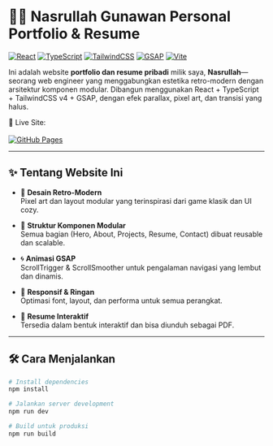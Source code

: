 # 🧑‍🚀 Nasrullah Gunawan Personal Portfolio & Resume

[![React](https://img.shields.io/badge/React-20232A?style=for-the-badge&logo=react&logoColor=61DAFB)](https://react.dev/)
[![TypeScript](https://img.shields.io/badge/TypeScript-3178C6?style=for-the-badge&logo=typescript&logoColor=white)](https://www.typescriptlang.org/)
[![TailwindCSS](https://img.shields.io/badge/TailwindCSS-v4-38B2AC?style=for-the-badge&logo=tailwind-css&logoColor=white)](https://tailwindcss.com/)
[![GSAP](https://img.shields.io/badge/GSAP-88CE02?style=for-the-badge&logo=greensock&logoColor=black)](https://greensock.com/)
[![Vite](https://img.shields.io/badge/Vite-646CFF?style=for-the-badge&logo=vite&logoColor=FFD62E)](https://vitejs.dev/)

Ini adalah website **portfolio dan resume pribadi** milik saya, **Nasrullah**—seorang web engineer yang menggabungkan estetika retro-modern dengan arsitektur komponen modular. Dibangun menggunakan React + TypeScript + TailwindCSS v4 + GSAP, dengan efek parallax, pixel art, dan transisi yang halus.

🔗 Live Site:
<br>
<br>
[![GitHub Pages](https://img.shields.io/badge/Visit%20Website-000000?style=for-the-badge&logo=github&logoColor=white)](https://nasgunawann.github.io/modular-portfolio/)

---

## ✨ Tentang Website Ini

- 🎨 **Desain Retro-Modern**  
  Pixel art dan layout modular yang terinspirasi dari game klasik dan UI cozy.

- 🧩 **Struktur Komponen Modular**  
  Semua bagian (Hero, About, Projects, Resume, Contact) dibuat reusable dan scalable.

- 🌀 **Animasi GSAP**  
  ScrollTrigger & ScrollSmoother untuk pengalaman navigasi yang lembut dan dinamis.

- 📱 **Responsif & Ringan**  
  Optimasi font, layout, dan performa untuk semua perangkat.

- 📄 **Resume Interaktif**  
  Tersedia dalam bentuk interaktif dan bisa diunduh sebagai PDF.

---

## 🛠️ Cara Menjalankan

```bash
# Install dependencies
npm install

# Jalankan server development
npm run dev

# Build untuk produksi
npm run build

